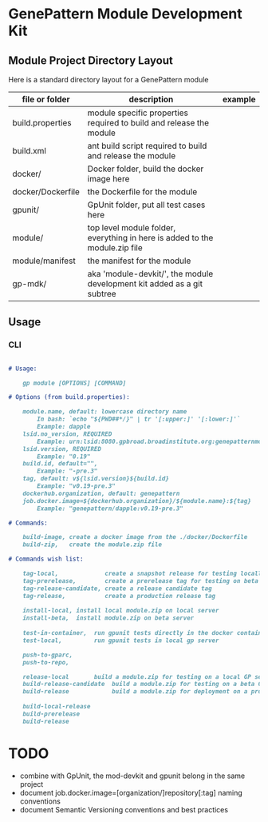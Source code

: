 # GenePattern Module Development Kit

## Module Project Directory Layout
Here is a standard directory layout for a GenePattern module 

| file or folder | description | example |
| -------------- | ----------- | -------- |
| build.properties | module specific properties required to build and release the module |
| build.xml | ant build script required to build and release the module |
| docker/ | Docker folder, build the docker image here |
| docker/Dockerfile | the Dockerfile for the module |
| gpunit/ | GpUnit folder, put all test cases here |
| module/ | top level module folder, everything in here is added to the module.zip file |
| module/manifest | the manifest for the module |
| gp-mdk/ | aka 'module-devkit/', the module development kit added as a git subtree |

## Usage

### CLI
```markdown

# Usage:

    gp module [OPTIONS] [COMMAND]

# Options (from build.properties):

    module.name, default: lowercase directory name 
        In bash: `echo "${PWD##*/}" | tr '[:upper:]' '[:lower:]'`
        Example: dapple
    lsid.no_version, REQUIRED
        Example: urn:lsid:8080.gpbroad.broadinstitute.org:genepatternmodules:479
    lsid.version, REQUIRED
        Example: "0.19"
    build.id, default="", 
        Example: "-pre.3"
    tag, default: v${lsid.version}${build.id}
        Example: "v0.19-pre.3"
    dockerhub.organization, default: genepattern
    job.docker.image=${dockerhub.organization}/${module.name}:${tag}
        Example: "genepattern/dapple:v0.19-pre.3"

# Commands:

    build-image, create a docker image from the ./docker/Dockerfile
    build-zip,   create the module.zip file

# Commands wish list:

    tag-local,             create a snapshot release for testing locally
    tag-prerelease,        create a prerelease tag for testing on beta servers
    tag-release-candidate, create a release candidate tag
    tag-release,           create a production release tag
    
    install-local, install local module.zip on local server
    install-beta,  install module.zip on beta server
    
    test-in-container,  run gpunit tests directly in the docker container 
    test-local,         run gpunit tests in local gp server

    push-to-gparc, 
    push-to-repo, 

    release-local       build a module.zip for testing on a local GP server instance
    build-release-candidate  build a module.zip for testing on a beta GP server
    build-release            build a module.zip for deployment on a production GP server
    
    build-local-release
    build-prerelease
    build-release

```

# TODO
* combine with GpUnit, the mod-devkit and gpunit belong in the same project
* document job.docker.image=[organization/]repository[:tag] naming conventions
* document Semantic Versioning conventions and best practices
